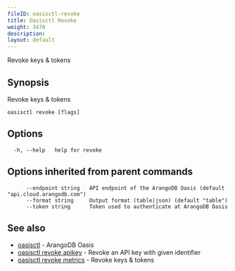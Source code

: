 ```yaml
---
fileID: oasisctl-revoke
title: Oasisctl Revoke
weight: 3470
description: 
layout: default
---
```

Revoke keys & tokens

## Synopsis

Revoke keys & tokens

```
oasisctl revoke [flags]
```

## Options

```
  -h, --help   help for revoke
```

## Options inherited from parent commands

```
      --endpoint string   API endpoint of the ArangoDB Oasis (default "api.cloud.arangodb.com")
      --format string     Output format (table|json) (default "table")
      --token string      Token used to authenticate at ArangoDB Oasis
```

## See also

* [oasisctl](../oasisctl-options)	 - ArangoDB Oasis
* [oasisctl revoke apikey](oasisctl-revoke-apikey)	 - Revoke an API key with given identifier
* [oasisctl revoke metrics](oasisctl-revoke-metrics)	 - Revoke keys & tokens

